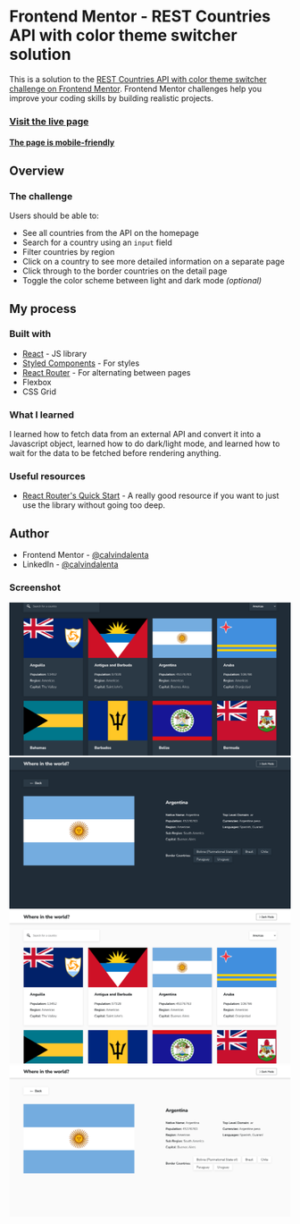 # Frontend Mentor - REST Countries API with color theme switcher solution

This is a solution to the [REST Countries API with color theme switcher challenge on Frontend Mentor](https://www.frontendmentor.io/challenges/rest-countries-api-with-color-theme-switcher-5cacc469fec04111f7b848ca). Frontend Mentor challenges help you improve your coding skills by building realistic projects.

### [Visit the live page]()
#### [The page is mobile-friendly]()

## Overview

### The challenge

Users should be able to:

- See all countries from the API on the homepage
- Search for a country using an `input` field
- Filter countries by region
- Click on a country to see more detailed information on a separate page
- Click through to the border countries on the detail page
- Toggle the color scheme between light and dark mode *(optional)*

## My process

### Built with

- [React](https://reactjs.org/) - JS library
- [Styled Components](https://styled-components.com/) - For styles
- [React Router](https://reactrouter.com/) - For alternating between pages
- Flexbox
- CSS Grid

### What I learned

I learned how to fetch data from an external API and convert it into a Javascript object, learned how to do dark/light mode, and learned how to wait for the data to be fetched before rendering anything.

### Useful resources

- [React Router's Quick Start](https://reactrouter.com/web/guides/quick-start) - A really good resource if you want to just use the library without going too deep.

## Author

- Frontend Mentor - [@calvindalenta](https://www.frontendmentor.io/profile/calvindalenta)
- LinkedIn - [@calvindalenta](https://www.linkedin.com/in/calvindalenta/)


### Screenshot

![Screenshot-1](./screenshots/screenshot-1.png)
![Screenshot-2](./screenshots/screenshot-2.png)
![Screenshot-3](./screenshots/screenshot-3.png)
![Screenshot-4](./screenshots/screenshot-4.png)
